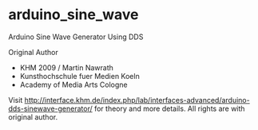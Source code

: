 # arduino_sine_wave
Arduino Sine Wave Generator Using DDS


Original Author

 * KHM 2009 /  Martin Nawrath
 * Kunsthochschule fuer Medien Koeln
 * Academy of Media Arts Cologne
 
 Visit http://interface.khm.de/index.php/lab/interfaces-advanced/arduino-dds-sinewave-generator/
 for theory and more details.
 All rights are with original author.
